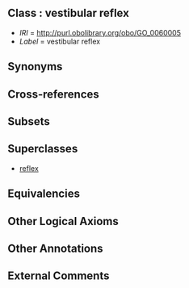 
## Class : vestibular reflex

 * *IRI* = http://purl.obolibrary.org/obo/GO_0060005
 * *Label* = vestibular reflex

## Synonyms


## Cross-references


## Subsets


## Superclasses

 * [reflex](../../GO/04/GO_0060004.md)

## Equivalencies


## Other Logical Axioms


## Other Annotations


## External Comments

